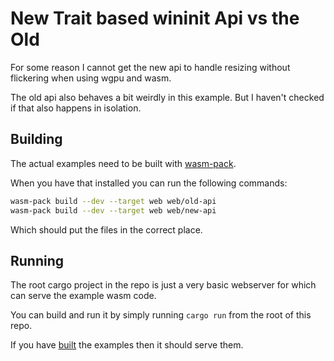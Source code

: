 # New Trait based wininit Api vs the Old

For some reason I cannot get the new api to handle resizing without
flickering when using wgpu and wasm.

The old api also behaves a bit weirdly in this example.
But I haven't checked if that also happens in isolation.

## Building

The actual examples need to be built with [wasm-pack](https://rustwasm.github.io/wasm-pack/installer/).

When you have that installed you can run the following commands:

```sh
wasm-pack build --dev --target web web/old-api
wasm-pack build --dev --target web web/new-api
```
Which should put the files in the correct place.


## Running

The root cargo project in the repo is just a very basic webserver for which can
serve the example wasm code.

You can build and run it by simply running `cargo run` from the root of this repo.

If you have [built](#building) the examples then it should serve them.

